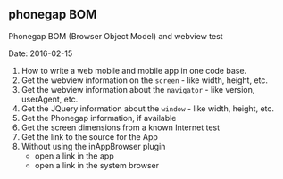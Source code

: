 ## phonegap BOM
Phonegap BOM (Browser Object Model) and webview test

Date: 2016-02-15


1. How to write a web mobile and mobile app in one code base.
2. Get the webview information on the `screen` - like width, height, etc.
3. Get the webview information about the `navigator` - like version, userAgent, etc.
4. Get the JQuery information about the `window` - like width, height, etc.
5. Get the Phonegap information, if available
6. Get the screen dimensions from a known Internet test
7. Get the link to the source for the App
8. Without using the inAppBrowser plugin
    - open a link in the app
    - open a link in the system browser
